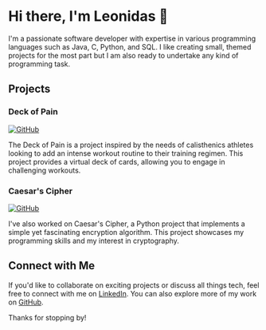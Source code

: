 # Hi there, I'm Leonidas 👋

I'm a passionate software developer with expertise in various programming languages such as Java, C, Python, and SQL. I like creating small, themed projects for the most part but I am also ready to undertake any kind of programming task.

## Projects

### Deck of Pain

[![GitHub](https://img.shields.io/badge/GitHub-Deck%20of%20Pain-brightgreen)](https://github.com/leonfr11/deckofpainweb)

The Deck of Pain is a project inspired by the needs of calisthenics athletes looking to add an intense workout routine to their training regimen. This project provides a virtual deck of cards, allowing you to engage in challenging workouts. 

### Caesar's Cipher

[![GitHub](https://img.shields.io/badge/GitHub-Caesar's%20Cipher-brightgreen)](https://github.com/leonfr11/Caesar-Cipher-Custom-Step)

I've also worked on Caesar's Cipher, a Python project that implements a simple yet fascinating encryption algorithm. This project showcases my programming skills and my interest in cryptography.

## Connect with Me

If you'd like to collaborate on exciting projects or discuss all things tech, feel free to connect with me on [LinkedIn](https://www.linkedin.com/in/leonfr). You can also explore more of my work on [GitHub](https://github.com/leonfr11).

Thanks for stopping by! 
